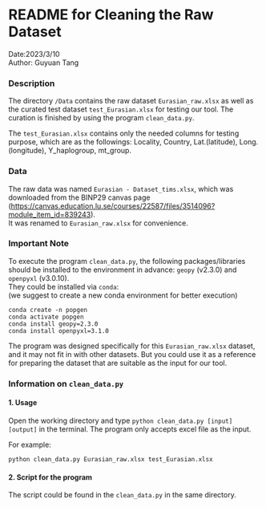# README for Cleaning the Raw Dataset
Date:2023/3/10  
Author: Guyuan Tang

### Description
The directory `/Data` contains the raw dataset `Eurasian_raw.xlsx` as well as the curated test dataset `test_Eurasian.xlsx` for testing our tool. The curation is finished by using the program `clean_data.py`.  

The `test_Eurasian.xlsx` contains only the needed columns for testing purpose, which are as the followings: Locality, Country, Lat.(latitude), Long.(longitude), Y_haplogroup, mt_group.


### Data
The raw data was named `Eurasian - Dataset_tims.xlsx`, which was downloaded from the BINP29 canvas page (https://canvas.education.lu.se/courses/22587/files/3514096?module_item_id=839243).  
It was renamed to `Eurasian_raw.xlsx` for convenience.


### Important Note
To execute the program `clean_data.py`, the following packages/libraries should be installed to the environment in advance: `geopy` (v2.3.0) and `openpyxl` (v3.0.10).  
They could be installed via `conda`:  
(we suggest to create a new conda environment for better execution)
```shell
conda create -n popgen
conda activate popgen
conda install geopy=2.3.0
conda install openpyxl=3.1.0
```

The program was designed specifically for this `Eurasian_raw.xlsx` dataset, and it may not fit in with other datasets. But you could use it as a reference for preparing the dataset that are suitable as the input for our tool.


### Information on `clean_data.py`
#### 1. Usage
Open the working directory and type `python clean_data.py [input] [output]` in the terminal. The program only accepts excel file as the input.  

For example:
```
python clean_data.py Eurasian_raw.xlsx test_Eurasian.xlsx
```
#### 2. Script for the program
The script could be found in the `clean_data.py` in the same directory.
